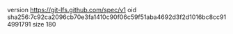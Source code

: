 version https://git-lfs.github.com/spec/v1
oid sha256:7c92ca2096cb70e3fa1410c90f06c59f51aba4692d3f2d1016bc8cc914991791
size 180
